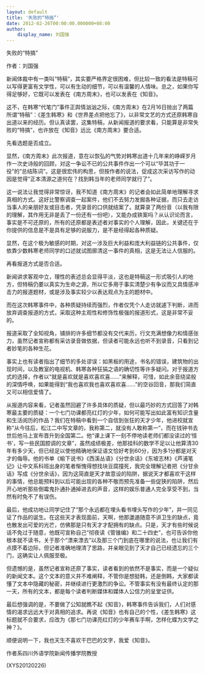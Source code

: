 ```yaml
---
layout: default
title: '失败的“特搞”'
date: 2012-02-26T00:00:00.000000+08:00
author:
    display_name: 刘国强
---
```


失败的“特搞”

作者：刘国强

新闻体裁中有一类叫“特稿”，其实要严格界定很困难，但比较一致的看法是特稿可以写得更富有文学性，可以有生动的细节，可以有温馨的人情味。总之，如果你写得足够好，它既可以发表在《南方周末》，也可以发表在《知音》。

这不，在韩寒“代笔门”事件正舆情汹汹之际，《南方周末》在2月16日抛出了两篇所谓“特稿”：《差生韩寒》和《世界差点把他忘了》，以非常文艺的方式还原韩寒自出道以来的经历。但认真读罢，这集特稿，从新闻报道的要求看，只能算是非常失败的“特搞”，也许放在《知音》远比《南方周末》要合适。

先看选题是否成立。

显然，《南方周末》此次报道，意在以恢弘的气势对韩寒出道十几年来的峥嵘岁月作一次史诗般的回顾，对这一争讼不已的公共事件作出一个可以“毕其功于一役”的“总结陈词”。这是很宏伟的构思，但按作者的说法，促成这次采访写作的动因是觉得“正本清源之道何在？找到韩当年的老师同学就行了”。

这一说法让我觉得非常惊讶，我不知道《南方周末》的记者会如此简单地理解寻求真相的方式。这好比警察调查一起案件，他们不去努力发掘各种证据，而只去走访当事人的亲朋好友或目击者，凭录音的口供就结案了。就算录了两份音（以我有限的理解，其作用无非是丢了一份还有一份吧），又能办成铁案吗？从认识论而言，事实是不可还原的，所有的还原都是表述者对事实的个人理解，因此，关键还在于你提供的信息是不是具有足够的说服力，是不是经得起各种质疑。

显然，在这个极为敏感的时期，对这一涉及巨大利益和庞大利益链的公共事件，仅依靠少数韩寒老师同学的口述就试图廓清这一事件的真相，这是无法让人信服的。

再看报道方式是否合适。

新闻讲求客观中立，理性的表述总会显得平淡，这也是特稿这一形式吸引人的地方，但特稿仍要以真实为生命之源，所以它多用于事实清楚少有争议而又具情感冲击力的报道题材，或是涉及事实较少以表达观点为主的题材中。

而在这次韩寒事件中，各种质疑持续而强烈，作者仅凭个人走访就遽下判断，进而放弃调查报道的方式，采取这种主观性和修饰性极强的报道形式，这是非常不妥的。

报道采取了全知视角，铺排的许多细节都没有交代来历，行文充满想像力和情感张力，虽然记者宣称都有采访录音做依据，但读者可能永远也听不到录音，只看到记者妙笔的各种生花。

事实上也有读者指出了细节的多处谬误：如黑板的用途，书名的错误，建筑物的出现时间，以及教室的电视机、韩寒各种狂狷之语的确切性等许多疑问。对于报道方式的选择，作者以“就是喜欢就是喜欢喜欢喜……”来解释，可惜，如此余音绕梁般的深情呼唤，如果能得到“我也喜欢我也喜欢喜欢喜……”的空谷回音，那我们简直又可以相信爱情了。

从报道内容来看，记者虽然回避了许多具体的质疑，但以最巧妙的方式回答了对韩寒最主要的质疑：一个七门功课都亮红灯的少年，如何可能写出如此富有知识含量和生活阅历的作品？我们在特稿中看到一个自信到张狂的天才少年，他进校就宣称“从今往后，松江二中写文章的，我称第二，就没有人敢称第一”，而在钱钟书去世后他马上宣布晋升到全国第二。他“课上课下一刻不停地读老师们都没读过的‘怪书’，写一些民国腔调的文章”，虽然成绩极差，他那挂科的数学不足以让他算清30年有多少天，但已经足以使他精确地保证语文恰好考到60分，因为多1分都是对天才的侮辱。他的书单《榆下说书》《西溪丛语》《分世余话》《东坡志林》《芦浦笔记》让中文系科班出身的笔者惭愧得想找块豆腐撞死，我完全理解记者把《分甘余话》写成《分世余话》，因为这简直是天才故意设的陷阱，据说天才都喜欢干这样的事情，他总能预料到以后可能出现的各种不敬而预先准备一些促狭的陷阱，然后开心地听那些倒霉鬼扑通扑通掉进去的声音，这样的娱乐普通人完全享受不到，当然有时免不了有误伤。

最后，他成功地让同学记住了“那个永远都在埋头看书埋头写作的少年”，并一同见证了作品的诞生。在这些天才表现面前，天啊，他那邋遢随意不讲卫生的缺点，竟也散发出可爱的光芒，仿佛那是只有天才才配拥有的缺点。只是，天才有些时候说话不免过于随意，他既可宣称自己“彻夜读《管锥编》和二十四史”，也可告诉你他根本就不读书，关于那个“漂来漂去”以及那三个门到底在哪里的说法，也让我们有点摸不着边际，但记者准确地理清了思路，并亲眼见到了天才自己已经遗忘的三个门，这确实让人佩服至极。

但遗憾的是，虽然记者宣称还原了事实，读者看到的依然不是事实，而是一个疑似的新闻文本。这个文本的意义并不难阐释，不管你是想挺韩，还是倒韩，大家都读懂了文本中隐藏的秘密，并继续进行更激烈的争讼。不管事实有没有最终认定的那一天，所有的文本，都是每个读者判断媒体和媒体人公信力的呈堂证供。

最后想强调的是，不要做了公知就瞧不起《知音》，韩寒事件告诉我们，人们对感情的渴求远远大于对真相的追求。再说《知音》也有自己的个性，《差生韩寒》这标题就不合要求，应改为《那七门功课亮红灯的少年赛车手啊，怎样化蝶为文学之神？》。

顺便说明一下，我也天生不喜欢干巴巴的文字，我爱《知音》。

作者系四川外语学院新闻传播学院教授

(XYS20120226)

